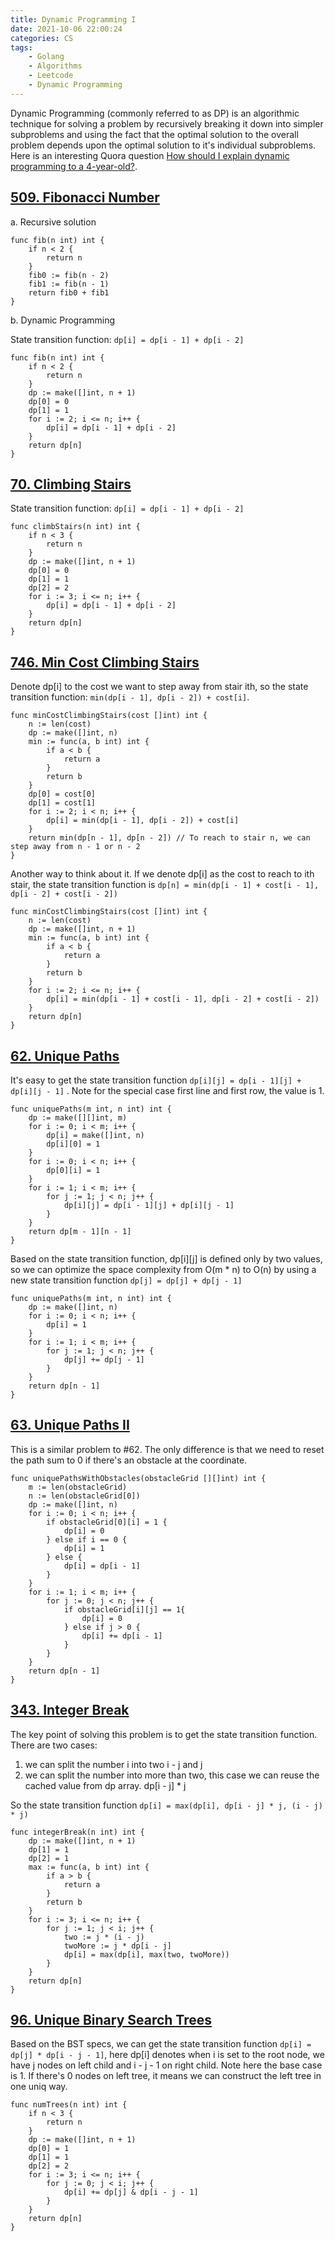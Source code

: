 ```yaml
---
title: Dynamic Programming I
date: 2021-10-06 22:00:24
categories: CS
tags:
    - Golang
    - Algorithms
    - Leetcode
    - Dynamic Programming
---
```


Dynamic Programming (commonly referred to as DP) is an algorithmic technique for solving a problem by recursively breaking it down into simpler subproblems and using the fact that the optimal solution to the overall problem depends upon the optimal solution to it's individual subproblems. Here is an interesting Quora question [How should I explain dynamic programming to a 4-year-old?](https://www.quora.com/How-should-I-explain-dynamic-programming-to-a-4-year-old).

## [509. Fibonacci Number](https://leetcode.com/problems/fibonacci-number/)

a. Recursive solution

```golang
func fib(n int) int {
    if n < 2 {
        return n
    }
    fib0 := fib(n - 2)
    fib1 := fib(n - 1)
    return fib0 + fib1
}
```

b. Dynamic Programming

State transition function: `dp[i] = dp[i - 1] + dp[i - 2]`

```golang
func fib(n int) int {
    if n < 2 {
        return n
    }
    dp := make([]int, n + 1)
    dp[0] = 0
    dp[1] = 1
    for i := 2; i <= n; i++ {
        dp[i] = dp[i - 1] + dp[i - 2]
    }
    return dp[n]
}
```

## [70. Climbing Stairs](https://leetcode.com/problems/climbing-stairs/)

State transition function: `dp[i] = dp[i - 1] + dp[i - 2]`

```golang
func climbStairs(n int) int {
    if n < 3 {
        return n
    }
    dp := make([]int, n + 1)
    dp[0] = 0
    dp[1] = 1
    dp[2] = 2
    for i := 3; i <= n; i++ {
        dp[i] = dp[i - 1] + dp[i - 2]
    }
    return dp[n]
}
```

## [746. Min Cost Climbing Stairs](https://leetcode.com/problems/min-cost-climbing-stairs/)

Denote dp[i] to the cost we want to step away from stair ith,  so the state transition function: `min(dp[i - 1], dp[i - 2]) + cost[i]`. 

```golang
func minCostClimbingStairs(cost []int) int {
    n := len(cost)
    dp := make([]int, n)
    min := func(a, b int) int {
        if a < b {
            return a
        }
        return b
    }
    dp[0] = cost[0]
    dp[1] = cost[1]
    for i := 2; i < n; i++ {
        dp[i] = min(dp[i - 1], dp[i - 2]) + cost[i]
    }
    return min(dp[n - 1], dp[n - 2]) // To reach to stair n, we can step away from n - 1 or n - 2
}
```

Another way to think about it. If we denote dp[i] as the cost to reach to ith stair, the state transition function is `dp[n] = min(dp[i - 1] + cost[i - 1], dp[i - 2] + cost[i - 2])`

```golang
func minCostClimbingStairs(cost []int) int {
    n := len(cost)
    dp := make([]int, n + 1)
    min := func(a, b int) int {
        if a < b {
            return a
        }
        return b
    }
    for i := 2; i <= n; i++ {
        dp[i] = min(dp[i - 1] + cost[i - 1], dp[i - 2] + cost[i - 2])
    }
    return dp[n]
}
```

## [62. Unique Paths](https://leetcode.com/problems/unique-paths/)

It's easy to get the state transition function `dp[i][j] = dp[i - 1][j] + dp[i][j - 1]` . Note for the special case first line and first row, the value is 1.

```golang
func uniquePaths(m int, n int) int {
    dp := make([][]int, m)
    for i := 0; i < m; i++ {
        dp[i] = make([]int, n)
        dp[i][0] = 1
    }
    for i := 0; i < n; i++ {
        dp[0][i] = 1
    }
    for i := 1; i < m; i++ {
        for j := 1; j < n; j++ {
            dp[i][j] = dp[i - 1][j] + dp[i][j - 1]
        }
    }
    return dp[m - 1][n - 1]
}
```

Based on the state transition function, dp[i][j] is defined only by two values, so we can optimize the space complexity from O(m * n) to O(n) by using a new state transition function `dp[j] = dp[j] + dp[j - 1]`

```golang
func uniquePaths(m int, n int) int {
    dp := make([]int, n)
    for i := 0; i < n; i++ {
        dp[i] = 1
    }
    for i := 1; i < m; i++ {
        for j := 1; j < n; j++ {
            dp[j] += dp[j - 1]
        }
    }
    return dp[n - 1]
}
```

## [63. Unique Paths II](https://leetcode.com/problems/unique-paths-ii/)

This is a similar problem to #62. The only difference is that we need to reset the path sum to 0 if there's an obstacle at the coordinate.

```golang
func uniquePathsWithObstacles(obstacleGrid [][]int) int {
    m := len(obstacleGrid)
    n := len(obstacleGrid[0])
    dp := make([]int, n)
    for i := 0; i < n; i++ {
        if obstacleGrid[0][i] = 1 {
            dp[i] = 0
        } else if i == 0 {
            dp[i] = 1
        } else {
            dp[i] = dp[i - 1]
        }
    }
    for i := 1; i < m; i++ {
        for j := 0; j < n; j++ {
            if obstacleGrid[i][j] == 1{
                dp[i] = 0
            } else if j > 0 {
                dp[i] += dp[i - 1]
            }
        }
    }
    return dp[n - 1]
}
```

## [343. Integer Break](https://leetcode.com/problems/integer-break/)

The key point of solving this problem is to get the state transition function. There are two cases:
1) we can split the number i into two i - j and j
2) we can split the number into more than two, this case we can reuse the cached value from dp array.  dp[i - j] * j 

So the state transition function `dp[i] = max(dp[i], dp[i - j] * j, (i - j) * j)`

```golang
func integerBreak(n int) int {
    dp := make([]int, n + 1)
    dp[1] = 1
    dp[2] = 1
    max := func(a, b int) int {
        if a > b {
            return a
        }
        return b
    }
    for i := 3; i <= n; i++ {
        for j := 1; j < i; j++ {
            two := j * (i - j)
            twoMore := j * dp[i - j]
            dp[i] = max(dp[i], max(two, twoMore))
        }
    }
    return dp[n]
}
```

## [96. Unique Binary Search Trees](https://leetcode.com/problems/unique-binary-search-trees/)

Based on the BST specs, we can get the state transition function `dp[i] = dp[j] * dp[i - j - 1]`, here dp[i] denotes when i is set to the root node, we have j nodes on left child and i - j - 1 on right child. Note here the base case is 1. If there's 0 nodes on left tree, it means we can construct the left tree in one uniq way.

```golang
func numTrees(n int) int {
    if n < 3 {
        return n
    }
    dp := make([]int, n + 1)
    dp[0] = 1
    dp[1] = 1
    dp[2] = 2
    for i := 3; i <= n; i++ {
        for j := 0; j < i; j++ {
            dp[i] += dp[j] & dp[i - j - 1]
        }
    }
    return dp[n]
}
```
